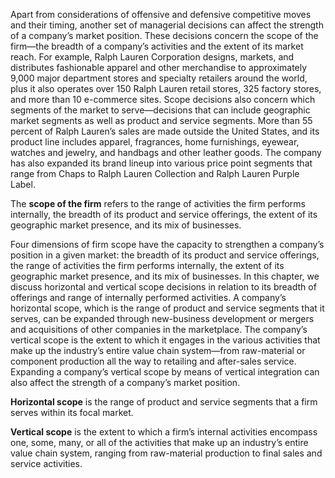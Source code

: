 Apart from considerations of offensive and defensive competitive moves and their timing, another set of managerial decisions can affect the strength of a company’s market position. These decisions concern the scope of the firm—the breadth of a company’s  activities and the extent of its market reach. For example, Ralph Lauren Corporation designs, markets, and distributes fashionable apparel and other merchandise to approximately 9,000 major department stores and specialty retailers around the world, plus it also operates over 150 Ralph Lauren retail stores, 325 factory stores, and more than 10 e-commerce sites. Scope decisions also concern which segments of the market to serve—decisions that can include geographic market segments as well as product and service segments. More than 55 percent of Ralph Lauren’s sales are made outside the United States, and its product line includes apparel, fragrances, home furnishings, eyewear, watches and jewelry, and handbags and other leather goods. The company has also expanded its brand lineup into various price point segments that range from Chaps to Ralph Lauren Collection and Ralph Lauren Purple Label.


The **scope of the firm** refers to the range of activities the firm performs internally, the breadth of its product and service offerings, the extent of its geographic market presence, and its mix of businesses.


Four dimensions of firm scope have the capacity to strengthen a company’s position in a given market: the breadth of its product and service offerings, the range of activities the firm performs internally, the extent of its geographic market presence, and its mix of businesses. In this chapter, we discuss horizontal and vertical scope decisions in relation to its breadth of offerings and range of internally performed activities. A company’s horizontal scope, which is the range of product and service segments that it serves, can be expanded through new-business development or mergers and acquisitions of other companies in the marketplace. The company’s vertical scope is the extent to which it engages in the various activities that make up the industry’s entire value chain system—from raw-material or component production all the way to retailing and after-sales service. Expanding a company’s vertical scope by means of vertical integration can also affect the strength of a company’s market position.

**Horizontal scope** is the range of product and service segments that a firm serves within its focal market.

**Vertical scope** is the extent to which a firm’s internal activities encompass one, some, many, or all of the activities that make up an industry’s entire value chain system, ranging from raw-material production to final sales and service activities.